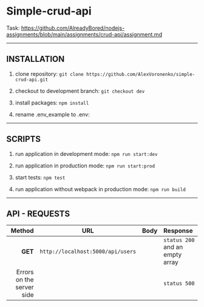 # Simple-crud-api

Task: https://github.com/AlreadyBored/nodejs-assignments/blob/main/assignments/crud-api/assignment.md

---

## INSTALLATION

1. clone repository:
   `git clone https://github.com/AlexVoronenko/simple-crud-api.git`

2. checkout to development branch:
   `git checkout dev`

3. install packages:
   `npm install`

4. rename .env_example to .env:

---

## SCRIPTS

1. run application in development mode:
   `npm run start:dev`

2. run application in production mode:
   `npm run start:prod`

3. start tests:
   `npm test`

4. run application without webpack in production mode:
   `npm run build`

---

## API - REQUESTS

|                    Method | URL                               | Body | Response                        |
| ------------------------: | --------------------------------- | :--: | :------------------------------ |
|                   **GET** | `http://localhost:5000/api/users` |      | `status 200` and an empty array |
| Errors on the server side |                                   |      | `status 500`                    |
